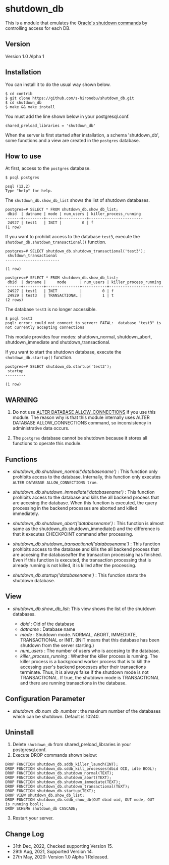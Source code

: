 # shutdown_db

This is a module that emulates the [Oracle's shutdown commands](https://docs.oracle.com/cd/B19306_01/server.102/b14231/start.htm#i1006543) by controlling access for each DB.


## Version

Version 1.0 Alpha 1

## Installation

You can install it to do the usual way shown below.

```
$ cd contrib
$ git clone https://github.com/s-hironobu/shutdown_db.git
$ cd shutdown_db
$ make && make install
```
You must add the line shown below in your postgresql.conf.

```
shared_preload_libraries = 'shutdown_db'
```

When the server is first started after installation, a schema 'shutdown_db', some functions and a view are created in the `postgres` database.


## How to use

At first, access to the `postgres` database.

```
$ psql postgres

psql (12.2)
Type "help" for help.
```

The `shutdown_db.show_db_list` shows the list of shutdown databases.

```
postgres=# SELECT * FROM shutdown_db.show_db_list;
 dbid  | datname | mode | num_users | killer_process_running 
-------+---------+------+-----------+------------------------
 24927 | test1   | INIT |         0 | f
(1 row)
```

If you want to prohibit access to the database `test3`, execute the `shutdown_db.shutdown_transactional()` function.

```
postgres=# SELECT shutdown_db.shutdown_transactional('test3');
 shutdown_transactional 
------------------------
 
(1 row)

postgres=# SELECT * FROM shutdown_db.show_db_list;
 dbid  | datname |     mode      | num_users | killer_process_running 
-------+---------+---------------+-----------+------------------------
 24927 | test1   | INIT          |         0 | f
 24929 | test3   | TRANSACTIONAL |         1 | t
(2 rows)
```

The database `test3` is no longer accessible.

```
$ psql test3
psql: error: could not connect to server: FATAL:  database "test3" is not currently accepting connections
```


This module provides four modes: shutdown_normal, shutdown_abort, shutdown_immediate and shutdown_transactional.


If you want to start the shutdown database, execute the `shutdown_db.startup()` function.

```
postgres=# SELECT shutdown_db.startup('test3');
 startup 
---------
 
(1 row)
```


## WARNING


1. Do not use [ALTER DATABASE ALLOW_CONNECTIONS](https://www.postgresql.org/docs/current/sql-alterdatabase.html) if you use this module. The reason why is that this module internally uses ALTER DATABASE ALLOW_CONNECTIONS command, so inconsistency in administrative data occurs.

2.  The `postgres` database cannot be shutdown because it stores all functions to operate this module.


## Functions
 - *shutdown_db.shutdown_normal('databasename')* : This function only prohibits access to the database. Internally, this function only executes `ALTER DATABASE ALLOW_CONNECTIONS true`.

 - *shutdown_db.shutdown_immediate('databasename')* : This function prohibits access to the database and kills the all backend process that are accesing the database. When this function is executed, the query processing in the backend processes are aborted and killed immediately.

 - *shutdown_db.shutdown_abort('databasename')* : This function is almost same as the shutdown_db.shutdown_immediate() and the difference is that it executes CHECKPOINT command after processing. 

 - *shutdown_db.shutdown_transactional('databasename')* : This function prohibits access to the database and kills the all backend process that are accesing the databaseafter the transaction processing has finished.
Even if this function is executed, the transaction processing that is already running is not killed, it is killed after the processing.


- *shutdown_db.startup('databasename')* : This function starts the shutdown database.


## View

- *shutdown_db.show_db_list*: This view shows the list of the shutdown databases.

  + *dbid* : Oid of the database
  + *datname* : Database name
  + *mode* : Shutdown mode. NORMAL, ABORT, IMMEDIATE, TRANSACTIONAL or INIT. (INIT means that this database has been shutdown from the server starting.)
  + *num_users* : The number of users who is accesing to the database.
  + *killer_process_running* : Whether the killer process is running. The killer process is a background worker process that is to kill the accessing user's backend processes after their transactions terminate. Thus, it is always false if the shutdown mode is not TRANSACTIONAL.
If true, the shutdown mode is TRANSACTIONAL and there are running transactions in the database.


## Configuration Parameter

- *shutdown_db.num_db_number* : the maxinum number of the databases which can be shutdown. Default is 10240.

## Uninstall

1. Delete `shutdown_db` from shared_preload_libraries in your postgresql.conf.
2. Execute DROP commands shown below:

```
DROP FUNCTION shutdown_db.sddb_killer_launch(INT);
DROP FUNCTION shutdown_db.sddb_kill_processes(dbid OID, idle BOOL);
DROP FUNCTION shutdown_db.shutdown_normal(TEXT);
DROP FUNCTION shutdown_db.shutdown_abort(TEXT);
DROP FUNCTION shutdown_db.shutdown_immediate(TEXT);
DROP FUNCTION shutdown_db.shutdown_transactional(TEXT);
DROP FUNCTION shutdown_db.startup(TEXT);
DROP VIEW shutdown_db.show_db_list;
DROP FUNCTION shutdown_db.sddb_show_db(OUT dbid oid, OUT mode, OUT is_running bool);
DROP SCHEMA shutdown_db CASCADE;
```

3. Restart your server.


## Change Log

- 31th Dec, 2022, Checked supporting Version 15.
- 29th Aug, 2021, Supported Version 14.
- 27th May, 2020: Version 1.0 Alpha 1 Released.
